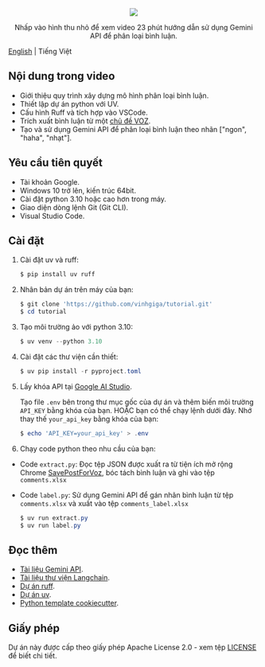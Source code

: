 <div align="center">
<a href="https://youtu.be/XlX2NaVCiNw">
  <img src="https://github.com/user-attachments/assets/860eae8a-d710-4b0a-a957-dd2eeea21e6a">
  </a>
  <p>Nhấp vào hình thu nhỏ để xem video 23 phút hướng dẫn sử dụng Gemini API để phân loại bình luận.</p>
</div>


[English]("README_EN.md") | Tiếng Việt

## Nội dung trong video

- Giới thiệu quy trình xây dựng mô hình phân loại bình luận.
- Thiết lập dự án python với UV.
- Cấu hình Ruff và tích hợp vào VSCode.
- Trích xuất bình luận từ một [chủ đề VOZ](https://voz.vn/t/tat-tan-tat-ve-dich-vu-nextdns.522718/).
- Tạo và sử dụng Gemini API để phân loại bình luận theo nhãn ["ngon", "haha", "nhạt"].

## Yêu cầu tiên quyết

- Tài khoản Google.
- Windows 10 trở lên, kiến trúc 64bit.
- Cài đặt python 3.10 hoặc cao hơn trong máy.
- Giao diện dòng lệnh Git (Git CLI).
- Visual Studio Code.

## Cài đặt

1. Cài đặt uv và ruff:

   ```powershell
   $ pip install uv ruff
   ```

2. Nhân bản dự án trên máy của bạn:

   ```powershell
   $ git clone 'https://github.com/vinhgiga/tutorial.git'
   $ cd tutorial
   ```

3. Tạo môi trường ảo với python 3.10:

   ```powershell
   $ uv venv --python 3.10
   ```

4. Cài đặt các thư viện cần thiết:

   ```powershell
   $ uv pip install -r pyproject.toml
   ```

5. Lấy khóa API tại [Google AI Studio](https://aistudio.google.com/apikey).

   Tạo file `.env` bên trong thư mục gốc của dự án và thêm biến môi trường `API_KEY` bằng khóa của bạn. HOẶC bạn có thể chạy lệnh dưới đây. Nhớ thay thế `your_api_key` bằng khóa của bạn:

   ```powershell
   $ echo 'API_KEY=your_api_key' > .env
   ```

6. Chạy code python theo nhu cầu của bạn:

- Code `extract.py`: Đọc tệp JSON được xuất ra từ tiện ích mở rộng Chrome [SavePostForVoz](https://chromewebstore.google.com/detail/savepostforvoz/oknmbclpnggfejjadadcgdbhndgjcjgg), bóc tách bình luận và ghi vào tệp `comments.xlsx`
- Code `label.py`: Sử dụng Gemini API để gán nhãn bình luận từ tệp `comments.xlsx` và xuất vào tệp `comments_label.xlsx`

  ```powershell
  $ uv run extract.py
  $ uv run label.py
  ```

## Đọc thêm

- [Tài liệu Gemini API](https://ai.google.dev/gemini-api/docs).
- [Tài liệu thư viện Langchain](https://python.langchain.com/docs/tutorials/).
- [Dự án ruff](https://github.com/astral-sh/ruff).
- [Dự án uv](https://github.com/astral-sh/uv).
- [Python template cookiecutter](https://github.com/cookiecutter/cookiecutter).

## Giấy phép

Dự án này được cấp theo giấy phép Apache License 2.0 - xem tệp [LICENSE](/LICENSE) để biết chi tiết.
